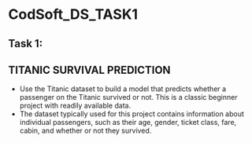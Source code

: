 # CodSoft_DS_TASK1

## Task 1: 
## TITANIC SURVIVAL PREDICTION
- Use the Titanic dataset to build a model that predicts whether a passenger on the Titanic survived or not. This is a classic beginner project with readily available data.
- The dataset typically used for this project contains information about individual passengers, such as their age, gender, ticket class, fare, cabin, and whether or not they survived.
